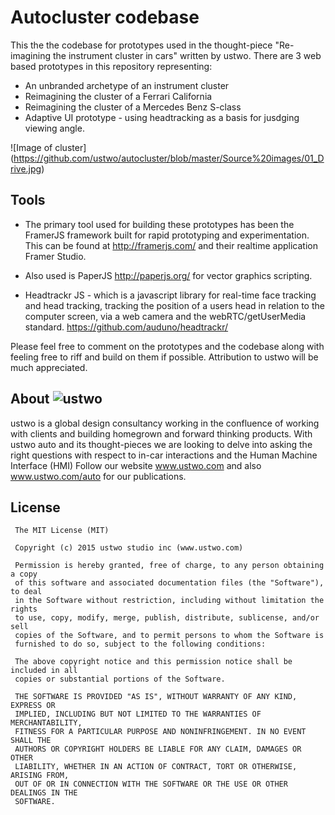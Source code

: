 # Autocluster codebase
This the the codebase for prototypes used in the thought-piece "Re-imagining the instrument cluster in cars" written by ustwo. 
There are 3 web based prototypes in this repository representing:
* An unbranded archetype of an instrument cluster
* Reimagining the cluster of a Ferrari California
* Reimagining the cluster of a Mercedes Benz S-class 
* Adaptive UI prototype - using headtracking as a basis for jusdging viewing angle.

![Image of cluster]
(https://github.com/ustwo/autocluster/blob/master/Source%20images/01_Drive.jpg)

## Tools
* The primary tool used for building these prototypes has been the FramerJS framework built for rapid prototyping and experimentation. This can be found at http://framerjs.com/ and their realtime application Framer Studio.

* Also used is PaperJS http://paperjs.org/ for vector graphics scripting.

* Headtrackr JS - which is a javascript library for real-time face tracking and head tracking, tracking the position of a users head in relation to the computer screen, via a web camera and the webRTC/getUserMedia standard. https://github.com/auduno/headtrackr/

Please feel free to comment on the prototypes and the codebase along with feeling free to riff and build on them if possible. Attribution to ustwo will be much appreciated.

## About ![ustwo](https://media.licdn.com/media/p/4/005/02e/351/2f4017d.png)
ustwo is a global design consultancy working in the confluence of working with clients and building homegrown and forward thinking products. With ustwo auto and its thought-pieces we are looking to delve into asking the right questions with respect to in-car interactions and the Human Machine Interface (HMI)
Follow our website www.ustwo.com and also www.ustwo.com/auto for our publications.

## License

     The MIT License (MIT)  
      
     Copyright (c) 2015 ustwo studio inc (www.ustwo.com)  
      
     Permission is hereby granted, free of charge, to any person obtaining a copy
     of this software and associated documentation files (the "Software"), to deal
     in the Software without restriction, including without limitation the rights
     to use, copy, modify, merge, publish, distribute, sublicense, and/or sell
     copies of the Software, and to permit persons to whom the Software is
     furnished to do so, subject to the following conditions:  
     
     The above copyright notice and this permission notice shall be included in all
     copies or substantial portions of the Software.  
      
     THE SOFTWARE IS PROVIDED "AS IS", WITHOUT WARRANTY OF ANY KIND, EXPRESS OR
     IMPLIED, INCLUDING BUT NOT LIMITED TO THE WARRANTIES OF MERCHANTABILITY,
     FITNESS FOR A PARTICULAR PURPOSE AND NONINFRINGEMENT. IN NO EVENT SHALL THE
     AUTHORS OR COPYRIGHT HOLDERS BE LIABLE FOR ANY CLAIM, DAMAGES OR OTHER
     LIABILITY, WHETHER IN AN ACTION OF CONTRACT, TORT OR OTHERWISE, ARISING FROM,
     OUT OF OR IN CONNECTION WITH THE SOFTWARE OR THE USE OR OTHER DEALINGS IN THE
     SOFTWARE.  
